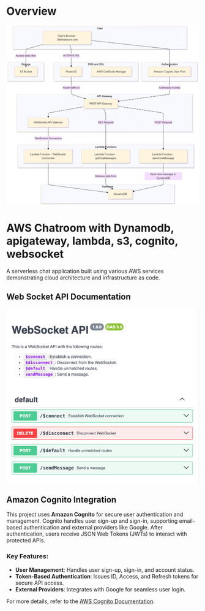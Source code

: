 # Overview

![Architecture Diagram](Version3_awsArchitecture.png)

# AWS Chatroom with Dynamodb, apigateway, lambda, s3, cognito, websocket

A serverless chat application built using various AWS services demonstrating cloud architecture and infrastructure as code.

## Web Socket API Documentation

![Web Socket API Documentation](WebSocketAPI.png)

## Amazon Cognito Integration

This project uses **Amazon Cognito** for secure user authentication and management. Cognito handles user sign-up and sign-in, supporting email-based authentication and external providers like Google. After authentication, users receive JSON Web Tokens (JWTs) to interact with protected APIs. 

### Key Features:
- **User Management**: Handles user sign-up, sign-in, and account status.
- **Token-Based Authentication**: Issues ID, Access, and Refresh tokens for secure API access.
- **External Providers**: Integrates with Google for seamless user login.

For more details, refer to the [AWS Cognito Documentation](https://docs.aws.amazon.com/cognito/).
